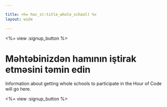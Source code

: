 ```yaml
---

title: <%= hoc_s(:title_whole_school) %>
layout: wide

---
```


<%= view :signup_button %>

# Məhtəbinizdən hamının iştirak etməsini təmin edin

Information about getting whole schools to participate in the Hour of Code will go here.

<%= view :signup_button %>